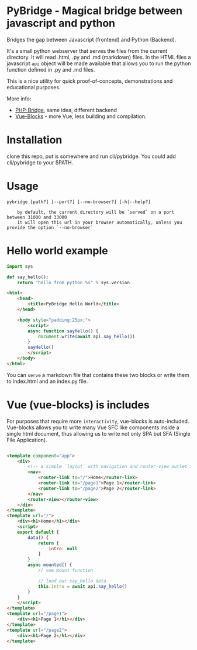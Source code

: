 # PyBridge - Magical bridge between javascript and python

Bridges the gap between Javascript (frontend) and Python (Backend).

It's a small python webserver that serves the files from the current directory.
It will read .html, .py and .md (markdown) files.
In the HTML files a javascript `api` object will be made available that allows
you to run the python function defined in .py and .md files.

This is a nice utility for quick proof-of-concepts, demonstrations and educational
purposes.

More info:
- [PHP-Bridge](https://github.com/j-angnoe/php-bridge), same idea, different backend
- [Vue-Blocks](https://github.com/j-angnoe/vue-blocks) - more Vue, less building and compilation.

# Installation
clone this repo, put is somewhere and run cli/pybridge. You could add cli/pybridge to your $PATH.

# Usage
```
pybridge [path?] [--port?] [--no-browser?] [-h|--help?]

    by default, the current directory will be `served` on a port between 31000 and 33000
    it will open this url in your browser automatically, unless you provide the option `--no-browser`
```

# Hello world example

```python
import sys

def say_hello():
    return "hello from python %s" % sys.version
```

```html
<html>
    <head>
        <title>PyBridge Hello World</title>
    </head>

    <body style="padding:25px;">
        <script>
        async function sayHello() {
            document.write(await api.say_hello())
        }
        sayHello()
        </script>
    </body>
</html>
```

You can `serve` a markdown file that contains these two blocks
or write them to index.html and an index.py file. 

# Vue (vue-blocks) is includes

For purposes that require more `interactivity`, vue-blocks is auto-included. Vue-blocks allows you to write many Vue SFC like components inside a single html document, thus allowing us to write not only SPA but SFA (Single File Application).

```html

<template component="app">
    <div>
        <!-- a simple `layout` with navigation and router-view outlet for our pages -->
        <nav>
            <router-link to="/">Home</router-link>
            <router-link to="/page1">Page 1</router-link>
            <router-link to="/page2">Page 2</router-link>
        </nav>
        <router-view></router-view>
    </div>
</template>
<template url="/">
    <div><h1>Home</h1></div>
    <script>
    export default {
        data() {
            return {
                intro: null
            }
        }
        async mounted() {
            // vue mount function

            // load our say_hello data 
            this.intro = await api.say_hello()
        }
    }
    </script>
</template>
<template url="/page1">
    <div><h1>Page 1</h1></div>
</template>
<template url="/page2">
    <div><h1>Page 2</h1></div>
</template>

```


